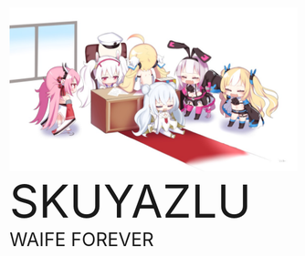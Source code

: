 <img src='bg.jpg'>
<span style="font-size: 80px;">SKUYAZLU</span><br>
<span style="font-size: 32px;">WAIFE FOREVER</span>
